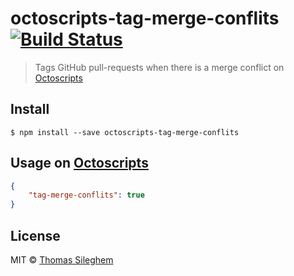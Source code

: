 # octoscripts-tag-merge-conflits [![Build Status](https://travis-ci.org/mastilver/octoscripts-scripts.svg?branch=master)](https://travis-ci.org/mastilver/octoscripts-scripts)

> Tags GitHub pull-requests when there is a merge conflict on [Octoscripts](https://octoscripts.com/)


## Install

```
$ npm install --save octoscripts-tag-merge-conflits
```


## Usage on [Octoscripts](https://octoscripts.com)

```json
{
    "tag-merge-conflits": true
}
```


## License

MIT © [Thomas Sileghem](http://mastilver.com)
